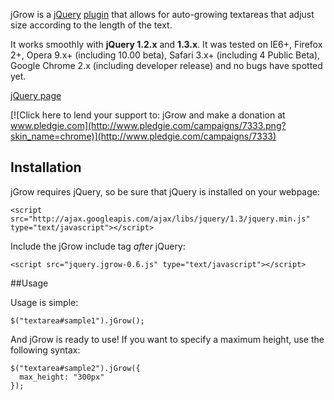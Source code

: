 jGrow is a [jQuery](http://jquery.com) [plugin](http://plugins.jquery.com) that allows for auto-growing textareas that adjust size according to the length of the text.
        
It works smoothly with **jQuery 1.2.x** and **1.3.x**. It was tested on IE6+, Firefox 2+, Opera 9.x+ (including 10.00 beta), Safari 3.x+ (including 4 Public Beta), Google Chrome 2.x (including developer release) and no bugs have spotted yet.
        
[jQuery page](http://plugins.jquery.com/project/jGrow)

[![Click here to lend your support to: jGrow and make a donation at www.pledgie.com](http://www.pledgie.com/campaigns/7333.png?skin_name=chrome)](http://www.pledgie.com/campaigns/7333)

## Installation

jGrow requires jQuery, so be sure that jQuery is installed on your webpage:

    <script src="http://ajax.googleapis.com/ajax/libs/jquery/1.3/jquery.min.js" type="text/javascript"></script>
        
Include the jGrow include tag *after* jQuery:

    <script src="jquery.jgrow-0.6.js" type="text/javascript"></script>
        
##Usage

Usage is simple:

    $("textarea#sample1").jGrow();
        
And jGrow is ready to use!  If you want to specify a maximum height, use the following syntax:

    $("textarea#sample2").jGrow({
      max_height: "300px"
    });